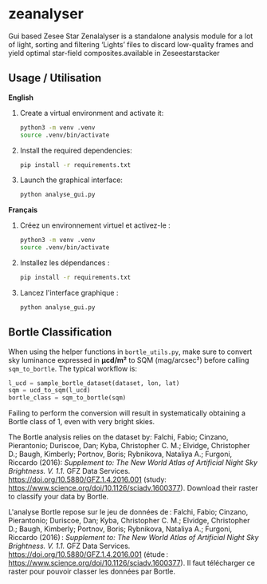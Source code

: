 # zeanalyser
Gui based Zesee Star Zenalalyser is a standalone analysis module for a lot of light, sorting and filtering ‘Lights’ files to discard low-quality frames and yield optimal star-field composites.available in Zeseestarstacker

## Usage / Utilisation

**English**

1. Create a virtual environment and activate it:

   ```bash
   python3 -m venv .venv
   source .venv/bin/activate
   ```

2. Install the required dependencies:

   ```bash
   pip install -r requirements.txt
   ```

3. Launch the graphical interface:

   ```bash
   python analyse_gui.py
   ```

**Français**

1. Créez un environnement virtuel et activez-le&nbsp;:

   ```bash
   python3 -m venv .venv
   source .venv/bin/activate
   ```

2. Installez les dépendances&nbsp;:

   ```bash
   pip install -r requirements.txt
   ```

3. Lancez l'interface graphique&nbsp;:

   ```bash
   python analyse_gui.py
   ```

## Bortle Classification

When using the helper functions in `bortle_utils.py`, make sure to convert
sky luminance expressed in **µcd/m²** to SQM (mag/arcsec²) before calling
`sqm_to_bortle`. The typical workflow is:

```python
l_ucd = sample_bortle_dataset(dataset, lon, lat)
sqm = ucd_to_sqm(l_ucd)
bortle_class = sqm_to_bortle(sqm)
```

Failing to perform the conversion will result in systematically obtaining a
Bortle class of 1, even with very bright skies.

The Bortle analysis relies on the dataset by:
Falchi, Fabio; Cinzano, Pierantonio; Duriscoe, Dan; Kyba, Christopher C. M.; Elvidge, Christopher D.; Baugh, Kimberly; Portnov, Boris; Rybnikova, Nataliya A.; Furgoni, Riccardo (2016): *Supplement to: The New World Atlas of Artificial Night Sky Brightness. V. 1.1.* GFZ Data Services. <https://doi.org/10.5880/GFZ.1.4.2016.001>
(study: <https://www.science.org/doi/10.1126/sciadv.1600377>). Download their raster to classify your data by Bortle.

L'analyse Bortle repose sur le jeu de données de :
Falchi, Fabio; Cinzano, Pierantonio; Duriscoe, Dan; Kyba, Christopher C. M.; Elvidge, Christopher D.; Baugh, Kimberly; Portnov, Boris; Rybnikova, Nataliya A.; Furgoni, Riccardo (2016) : *Supplement to: The New World Atlas of Artificial Night Sky Brightness. V. 1.1.* GFZ Data Services. <https://doi.org/10.5880/GFZ.1.4.2016.001>
(étude : <https://www.science.org/doi/10.1126/sciadv.1600377>). Il faut télécharger ce raster pour pouvoir classer les données par Bortle.

